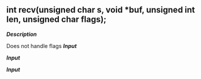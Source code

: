 ## int recv(unsigned char s, void *buf, unsigned int len, unsigned char flags);
***Description***

Does not handle flags
***Input***

***Input***

***Input***


